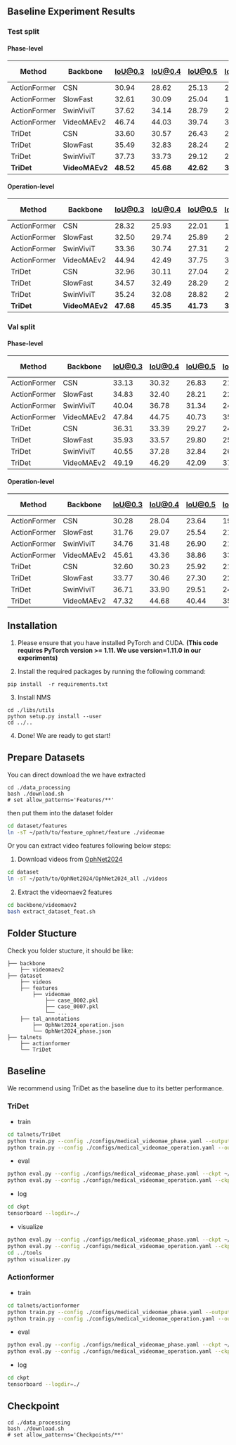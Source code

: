 
## Baseline Experiment Results

### Test split
#### Phase-level 

| Method |  Backbone | IoU@0.3 | IoU@0.4 | IoU@0.5 | IoU@0.6 | IoU@0.7 | AVG mAP[0.3:0.1:0.7] |
| ----- | ----- | ----- | ----- | ----- | ----- | ----- | ----- |
|ActionFormer|CSN|30.94|28.62|25.13|20.59|14.10|23.88|
|ActionFormer|SlowFast|32.61|30.09|25.04|19.22|14.95|24.38|
|ActionFormer|SwinViviT|37.62|34.14|28.79|23.49|16.72|28.15|	
|ActionFormer|VideoMAEv2|46.74|44.03|39.74|33.38|25.94|37.97|	
|TriDet|CSN|33.60|30.57|26.43|22.12|17.09|25.96|
|TriDet|SlowFast|35.49|32.83|28.24|23.91|16.99|27.49|
|TriDet|SwinViviT|37.73|33.73|29.12|23.98|17.82|28.48|
|**TriDet**|**VideoMAEv2**|**48.52**|**45.68**|**42.62**|**36.96**|**30.74**|**40.91**|

#### Operation-level

| Method |  Backbone | IoU@0.3 | IoU@0.4 | IoU@0.5 | IoU@0.6 | IoU@0.7 | AVG mAP[0.3:0.1:0.7] |
| ----- | ----- | ----- | ----- | ----- | ----- | ----- | ----- |
|ActionFormer|CSN|28.32|25.93|22.01|17.24|12.69|21.24|
|ActionFormer|SlowFast|32.50|29.74|25.89|20.19|15.33|24.73|
|ActionFormer|SwinViviT|33.36|30.74|27.31|21.08|15.39|25.57|
|ActionFormer|VideoMAEv2|44.94|42.49|37.75|32.21|24.83|36.44|
|TriDet|CSN|32.96|30.11|27.04|22.11|16.86|25.82|
|TriDet|SlowFast|34.57|32.49|28.29|23.21|17.97|27.31|
|TriDet|SwinViviT|35.24|32.08|28.82|24.35|18.15|27.73|
|**TriDet**|**VideoMAEv2**|**47.68**|**45.35**|**41.73**|**35.67**|**29.98**|**40.08**|





### Val split
#### Phase-level

| Method |  Backbone | IoU@0.3 | IoU@0.4 | IoU@0.5 | IoU@0.6 | IoU@0.7 | AVG mAP[0.3:0.1:0.7] |
| ----- | ----- | ----- | ----- | ----- | ----- | ----- | ----- |
|ActionFormer|CSN|33.13|30.32|26.83|21.55|15.31|25.43|
|ActionFormer|SlowFast|34.83|32.40|28.21|22.34|16.87|26.93|
|ActionFormer|SwinViviT|40.04|36.78|31.34|24.59|17.98|30.15|
|ActionFormer|VideoMAEv2|47.84|44.75|40.73|35.60|27.49|39.28|	
|TriDet|CSN|36.31|33.39|29.27|24.98|19.25|28.64|
|TriDet|SlowFast|35.93|33.57|29.80|25.70|19.79|28.96|
|TriDet|SwinViviT|40.55|37.28|32.84|26.56|20.76|31.60|
|TriDet|VideoMAEv2|49.19|46.29|42.09|37.88|31.16|41.32|

#### Operation-level

| Method |  Backbone | IoU@0.3 | IoU@0.4 | IoU@0.5 | IoU@0.6 | IoU@0.7 | AVG mAP[0.3:0.1:0.7] |
| ----- | ----- | ----- | ----- | ----- | ----- | ----- | ----- |
|ActionFormer|CSN|30.28|28.04|23.64|19.34|14.77|23.21|
|ActionFormer|SlowFast|31.76|29.07|25.54|21.17|15.62|24.63|
|ActionFormer|SwinViviT|34.76|31.48|26.90|21.53|16.31|26.20|
|ActionFormer|VideoMAEv2|45.61|43.36|38.86|33.54|25.65|37.40|
|TriDet|CSN|32.60|30.23|25.92|21.84|16.82|25.48|
|TriDet|SlowFast|33.77|30.46|27.30|22.96|17.90|26.48|
|TriDet|SwinViviT|36.71|33.90|29.51|24.93|18.86|28.78|
|TriDet|VideoMAEv2|47.32|44.68|40.44|35.27|29.45|39.43|




## Installation

1. Please ensure that you have installed PyTorch and CUDA. **(This code requires PyTorch version >= 1.11. We use
   version=1.11.0 in our experiments)**

2. Install the required packages by running the following command:

```shell
pip install  -r requirements.txt
```

3. Install NMS

```shell
cd ./libs/utils
python setup.py install --user
cd ../..
```

4. Done! We are ready to get start!

## Prepare Datasets
You can direct download the we have extracted
```shell
cd ./data_processing
bash ./download.sh
# set allow_patterns='Features/**'
```

then put them into the dataset folder

```bash
cd dataset/features
ln -sT ~/path/to/feature_ophnet/feature ./videomae
```
Or you can extract video features following below steps:

1. Download videos from [OphNet2024](https://huggingface.co/datasets/xioamiyh/OphNet2024
)
```bash
cd dataset
ln -sT ~/path/to/OphNet2024/OphNet2024_all ./videos 
```
2. Extract the videomaev2 features
```bash
cd backbone/videomaev2
bash extract_dataset_feat.sh
```

## Folder Stucture

Check you folder stucture, it should be like:
~~~~
├── backbone  
    ├── videomaev2
├── dataset
    ├── videos
    ├── features
        ├── videomae
            ├── case_0002.pkl
            ├── case_0007.pkl
            └── ...
    ├── tal_annotations
        ├── OphNet2024_operation.json
        └── OphNet2024_phase.json
├── talnets
    ├── actionformer
    └── TriDet
~~~~

## Baseline

We recommend using TriDet as the baseline due to its better performance.

### TriDet

- train
```bash
cd talnets/TriDet
python train.py --config ./configs/medical_videomae_phase.yaml --output baseline
python train.py --config ./configs/medical_videomae_operation.yaml --output baseline
```

- eval
```bash
python eval.py --config ./configs/medical_videomae_phase.yaml --ckpt ~/path/to/checkpoint
python eval.py --config ./configs/medical_videomae_operation.yaml --ckpt ~/path/to/checkpoint
```

- log
```bash
cd ckpt
tensorboard --logdir=./
```

- visualize
```bash
python eval.py --config ./configs/medical_videomae_phase.yaml --ckpt ~/path/to/checkpoint --saveonly
python eval.py --config ./configs/medical_videomae_operation.yaml --ckpt ~/path/to/checkpoint --saveonly
cd ../tools
python visualizer.py

```

### Actionformer

- train
```bash
cd talnets/actionformer
python train.py --config ./configs/medical_videomae_phase.yaml --output baseline
python train.py --config ./configs/medical_videomae_operation.yaml --output baseline
```

- eval
```bash
python eval.py --config ./configs/medical_videomae_phase.yaml --ckpt ~/path/to/checkpoint
python eval.py --config ./configs/medical_videomae_operation.yaml --ckpt ~/path/to/checkpoint
```

- log
```bash
cd ckpt
tensorboard --logdir=./
```

## Checkpoint
```shell
cd ./data_processing
bash ./download.sh
# set allow_patterns='Checkpoints/**'
```
